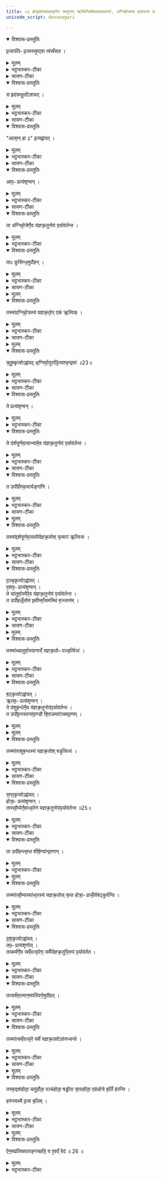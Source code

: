 ```yaml
---
title: ०६ होतृप्रशंसाप्रसङ्गेन क्रतूनाम् ऋत्विग्विशेषव्यवस्थापनं, अग्निहोत्रस्य प्राशस्त्यं च
unicode_script: devanagari

---
```

<details open><summary>विश्वास-प्रस्तुतिः</summary>

प्र॒जाप॑तिᳶ प्र॒जास्सृ॒ष्ट्वा व्य॑स्रँसत ।
</details>

<details><summary>मूलम्</summary>

प्र॒जाप॑तिᳶ प्र॒जास्सृ॒ष्ट्वा व्य॑स्रँसत ।
</details>

<details><summary>भट्टभास्कर-टीका</summary>

1-2प्रजासृष्ट्यनन्तरं प्रजापतिर्व्यस्रंसत विशीर्णशरीरोऽभवत् ।
</details>

<details><summary>सायण-टीका</summary>

पञ्चमेऽनुवाके प्रश्नोत्तर-रूपो ब्रह्म-विषयः संवाद उक्तः । षष्ठे होतृ-मन्त्र-प्रशंसार्थम् अग्निहोत्रादि-कर्मभिः प्रजापति-शरीर-निष्पादनम् अभिदधानः कर्म-विशेषेष्व् ऋत्विग्-विशेष-निर्णयो ऽभिधीयते । तत्राऽऽदौ तावद् अग्निहोत्रस्यैकम् ऋत्विजं दर्शयति-

> प्रजापतिः प्रजाः सृष्ट्वा व्यस्रंसत ।  
> स हृदयं भूतो ऽशयत् ।  
> आत्मन् हा३ इत्य् अह्वयत् ।  
> आपः प्रत्यशृण्वन् ।  
> ता अग्निहोत्रेणैव यज्ञ-क्रतुनोपपर्यावर्तन्त ।  
> ताः कुसिंधम् उपौहन् ।  
> तस्माद् अग्निहोत्रस्य यज्ञ-क्रतोः ।  
> एक ऋत्विक्, 

इति ।
</details>

<details open><summary>विश्वास-प्रस्तुतिः</summary>

स हृद॑यम्भू॒तो॑ऽशयत् ।
</details>

<details><summary>मूलम्</summary>

स हृद॑यम्भू॒तो॑ऽशयत् ।
</details>

<details><summary>भट्टभास्कर-टीका</summary>

स हृदयमात्रं भूत्वा अशयत् अशरीरोऽशेत । व्यत्ययेन परस्मैपदम् । विकरणव्यत्ययेन शप् ।
</details>

<details><summary>सायण-टीका</summary>

प्रजापतिर् महता प्रयासेन प्रजाः सृष्ट्वा तेन प्रयासेन विस्रस्त-हस्त-पादादि-सर्वावयवो हृदय-मात्रावशेषः सन् व्यवहर्तुम् अशक्तः क्वचिच् छयितो ऽभूत् । 
</details>

<details open><summary>विश्वास-प्रस्तुतिः</summary>

"आत्म॒न् हा ३" इत्यह्व॑यत् ।
</details>

<details><summary>मूलम्</summary>

"आत्म॒न् हा ३" इत्यह्व॑यत् ।
</details>

<details><summary>भट्टभास्कर-टीका</summary>

अथ शयित एव हे आत्मन्निति शरीरात्मानमह्वयत् आहूतवान् । 'है हे प्रयोगे हैहयोः' इति दूराद्धूते प्लुतः । 'एचोप्रगृह्यस्य' इति आकाराच्छान्दसं संहितायां पररूपत्वम् ।
</details>

<details><summary>सायण-टीका</summary>

तदानीं, "हे आत्मन्" इत्य् एवं स्वकीयं शरीरम् आहूतवान् । हे-शब्दे यो ऽयम् एकारस् तस्य प्लुत आकार इकार-शिरस्क आदेशो भवति । दूराद् आह्वानार्थः प्लुतः । आत्म-शब्दः शरीर-वाची । 
</details>

<details open><summary>विश्वास-प्रस्तुतिः</summary>

आप॒ᳶ प्रत्य॑शृण्वन् ।
</details>

<details><summary>मूलम्</summary>

आप॒ᳶ प्रत्य॑शृण्वन् ।
</details>

<details><summary>भट्टभास्कर-टीका</summary>

अथ सकृदाह्वान एव आपः प्रत्यशृण्वन् शरीरमाह्वयन्तं प्रजापतिं प्रतीत्याह्वानमशृण्वन् ।
</details>

<details><summary>सायण-टीका</summary>

तद् एतच् छरीराह्वानम् अब्-देवता श्रुत्वाग्निहोत्रेण सह प्रजापति-समीपे समागत्य 
</details>

<details open><summary>विश्वास-प्रस्तुतिः</summary>

ता अ॑ग्निहो॒त्रेणै॒व य॑ज्ञक्र॒तुनोप॑ प॒र्याव॑र्तन्त ।
</details>

<details><summary>मूलम्</summary>

ता अ॑ग्निहो॒त्रेणै॒व य॑ज्ञक्र॒तुनोप॑ प॒र्याव॑र्तन्त ।
</details>

<details><summary>भट्टभास्कर-टीका</summary>

अथास्मै शरीरं प्रदातुं अग्निहोत्रेण यज्ञक्रतुतुल्येन समाहूता आपः उपपर्यावर्तन्त अस्य समीपे आगच्छन् । यज्ञक्रतवो यूपवन्तः ।
</details>


<details open><summary>विश्वास-प्रस्तुतिः</summary>

ताᳵ कुसि॑न्ध॒मुपौ॑हन् ।
</details>

<details><summary>मूलम्</summary>

ताᳵ कुसि॑न्ध॒मुपौ॑हन् ।
</details>

<details><summary>भट्टभास्कर-टीका</summary>

अथापः कुसिंन्धं कबन्धं कळेबरं कण्ठात्पूर्वं उपौहन् उपायन् प्रजापतये निष्पादितवत्यः । कुशिमात्मकोशं दधातीति कृशिन्धः । पृषोदरादिः ।
</details>

<details><summary>सायण-टीका</summary>

कुसिंधं शिरो-व्यतिरिक्तं देहम् उपायन् । कुत्सितम् आत्म-शोकं दधातीति कुसिंधः । 
</details>

<details><summary>मूलम्</summary>

तस्मा॑दग्निहो॒त्रस्य॑ यज्ञक्र॒तोः ।
एक॑ ऋ॒त्विक् ।
</details>

<details open><summary>विश्वास-प्रस्तुतिः</summary>

तस्मा॑दग्निहो॒त्रस्य॑ यज्ञक्र॒तो॒र् एक॑ ऋ॒त्विक् ।
</details>

<details><summary>मूलम्</summary>

तस्मा॑दग्निहो॒त्रस्य॑ यज्ञक्र॒तो॒र् एक॑ ऋ॒त्विक् ।
</details>

<details><summary>भट्टभास्कर-टीका</summary>

यस्मात्सकृदाह्वाने आपः प्रतिश्रुत्य अग्निहोत्रेण सहागताः, तस्मादग्निहोत्रस्य एक एवर्त्विक् अध्वर्युः ।
</details>

<details><summary>सायण-टीका</summary>

यद्यपि यूपवन्तो यज्ञ-क्रतवस् तथाप्य् अग्निहोत्रस्य तद्-रूपत्वम् उपचरितम् । यस्मात् सकृद् आह्वानेनाद्भिः सहाग्निहोत्रम् आगतं तस्माद् अग्निहोत्रस्याध्वर्युर् एक ऋत्विक् ।
</details>

<details><summary>मूलम्</summary>

च॒तु॒ष्कृत्वोऽह्व॑यत् ।
अ॒ग्निर्वा॒युरा॑दि॒त्यश्च॒न्द्रमाः॑ ॥23
</details>

<details open><summary>विश्वास-प्रस्तुतिः</summary>

च॒तु॒ष्कृत्वोऽह्व॑यद् अ॒ग्निर्वा॒युरा॑दि॒त्यश्च॒न्द्रमाः॑ ॥23॥  
</details>

<details><summary>मूलम्</summary>

च॒तु॒ष्कृत्वोऽह्व॑यद् अ॒ग्निर्वा॒युरा॑दि॒त्यश्च॒न्द्रमाः॑ ॥23॥  
</details>

<details><summary>भट्टभास्कर-टीका</summary>

अथ प्रजापतिः आत्मन् हा इति चतुष्कृत्वोऽह्वयत् ।
</details>

<details><summary>सायण-टीका</summary>

अथ दर्श-पूर्णमासयोर् ब्रह्मा होताध्वर्युर् अग्नीद् इति चतुर ऋत्विज इति दर्शयति-

> चतुष्कृत्वो ऽह्वयत् ।  
> अग्निर् वायुर् आदित्यश् चन्द्रः । 
> ते प्रत्यशृण्वन् ।  
> ते दर्श-पूर्णमासाभ्याम् एव यज्ञ-क्रतुनोपपर्यावर्तन्त ।  
> त उपौहरंश् चत्वार्य् अङ्गानि ।  
> तस्माद् दर्श-पूर्णमासयोर् यज्ञ-क्रतोः ।  
> चत्वार ऋत्विजः, 

इति ।
</details>


<details open><summary>विश्वास-प्रस्तुतिः</summary>

ते प्रत्य॑शृण्वन् ।
</details>

<details><summary>मूलम्</summary>

ते प्रत्य॑शृण्वन् ।
</details>

<details><summary>भट्टभास्कर-टीका</summary>

अथाग्न्यादयः तत्प्रत्यशृण्वन् ।
</details>


<details open><summary>विश्वास-प्रस्तुतिः</summary>

ते द॑र्शपूर्णमा॒साभ्या॑मे॒व य॑ज्ञक्र॒तुनोप॑ प॒र्याव॑र्तन्त ।
</details>

<details><summary>मूलम्</summary>

ते द॑र्शपूर्णमा॒साभ्या॑मे॒व य॑ज्ञक्र॒तुनोप॑ प॒र्याव॑र्तन्त ।
</details>

<details><summary>भट्टभास्कर-टीका</summary>

तेऽग्न्यादयो दर्शपूर्णमासाभ्यां यज्ञक्रतुतुल्याभ्यां उपपर्यावर्तन्त ।
</details>

<details><summary>सायण-टीका</summary>

अग्न्यादयो देवा दर्श-पूर्णमासाभ्यां सहागत्य 

[[P454]] 
</details>

<details open><summary>विश्वास-प्रस्तुतिः</summary>

त उपौ॑हँश्च॒त्वार्यङ्गा॑नि ।
</details>

<details><summary>मूलम्</summary>

त उपौ॑हँश्च॒त्वार्यङ्गा॑नि ।
</details>

<details><summary>भट्टभास्कर-टीका</summary>

ते चत्वार्यङ्गानि हस्तौ पादौ चोपौहन् ।
</details>

<details><summary>सायण-टीका</summary>

द्वौ हस्तौ, द्वौ पादाव् इत्य् एवं चत्वार्य् अङ्गान्य् आनीतवन्तः ।
</details>


<details><summary>मूलम्</summary>

तस्मा॑द्दर्शपूर्णमा॒सयो॑र्यज्ञक्र॒तोः ।
च॒त्वार॑ ऋ॒त्विजः॑ ।
</details>

<details open><summary>विश्वास-प्रस्तुतिः</summary>

तस्मा॑द्दर्शपूर्णमा॒सयो॑र्यज्ञक्र॒तोश् च॒त्वार॑ ऋ॒त्विजः॑ ।
</details>

<details><summary>मूलम्</summary>

तस्मा॑द्दर्शपूर्णमा॒सयो॑र्यज्ञक्र॒तोश् च॒त्वार॑ ऋ॒त्विजः॑ ।
</details>

<details><summary>भट्टभास्कर-टीका</summary>

तस्मादित्यादि । चतुराह्वाने दर्शपूर्णमासाभ्यां सहागमनात् तयोश्चत्वार ऋत्विजः अध्वर्युहोतृब्रह्माग्नीध्रा हति ॥
</details>

<details><summary>सायण-टीका</summary>

ततो दर्श-पूर्णमासयोश् चत्वार ऋत्विजः संपन्नाः ।
</details>

<details open><summary>विश्वास-प्रस्तुतिः</summary>

प॒ञ्च॒कृत्वोऽह्व॑यत् ।  
प॒शव॒ᳶ प्रत्य॑शृण्वन् ।  
ते चा॑तुर्मा॒स्यैरे॒व य॑ज्ञक्र॒तुनोप॑ प॒र्याव॑र्तन्त ।   
त उपौ॑हल्ँ॒लोम॑ छ॒वीम्माँ॒समस्थि॑ म॒ज्जान॑म् ।
</details>

<details><summary>मूलम्</summary>

प॒ञ्च॒कृत्वोऽह्व॑यत् ।  
प॒शव॒ᳶ प्रत्य॑शृण्वन् ।  
ते चा॑तुर्मा॒स्यैरे॒व य॑ज्ञक्र॒तुनोप॑ प॒र्याव॑र्तन्त ।   
त उपौ॑हल्ँ॒लोम॑ छ॒वीम्माँ॒समस्थि॑ म॒ज्जान॑म् ।
</details>

<details><summary>भट्टभास्कर-टीका</summary>

3-6एवं पञ्चकृत्व इत्यादि व्याख्येयम् ॥ सर्वत्र यागरूपस्याभिन्नत्वात् यज्ञक्रतोरित्येकवचनम् । यथा - 'वसवो देवता रुद्रा देवता' इति । लोमादीनि पञ्च । छवो त्वक् । 'कृदिकारादक्तिनः' इति ङीष् ।
</details>

<details><summary>सायण-टीका</summary>

अथ चातुर्मास्यानां प्रतिप्रस्थात्रा सह पूर्वोक्तांश् चतुर ऋत्विजो दर्शयति-

> पञ्च-कृत्वो ऽह्वयत् ।  
> पशवः प्रत्यशृण्वन् ।  
> ते चातुर्मास्यैर् एव यज्ञ-क्रतुनोपपर्यावर्तन्त ।  
> त उपौहँल्लोम छवीं मांसम् अस्थि मज्जानम् ।  
> तस्माच् चातुर्मास्यानां यज्ञ-क्रतोः ।  
> पञ्चर्त्विजः, 

इति ।

यथा प्रथमे पर्याये शरीरस्य सकृद् आह्वानं, यथा च द्वितीये पर्याये चतुर् आह्वानम् । तथा तृतीये पर्याये पञ्च-वारम् आह्वानम् । तद् एतत् पश्व्-अभिमानिनो देवाः श्रुत्वा चातुर्मास्यैः सहागत्य लोमादीन्य् आनीतवन्तः । छविस् त्वक् । यद्यपि प्रथम-पर्याय एव कबन्धम् आनीतवन्तस् तथापि तत्र कण्ठस्याधस्तन ऊरुभ्याम् ऊर्ध्व-वर्ति-मध्य-भाग एव विवक्षितः । अतो द्वितीय-पर्याये हस्त-पादानयनम् । तत्रोभयत्राकार-मात्रं संपन्नं न तु लोमादि-परिपूर्तिः । सा चास्मिन् पर्याय एव कृता । 
</details>

<details><summary>मूलम्</summary>

तस्मा॑च्चातुर्मा॒स्यानाय्ँ॑ यज्ञक्र॒तोः ॥ 24 ॥  
पञ्च॒र्त्विजः॑ ।
</details>

<details open><summary>विश्वास-प्रस्तुतिः</summary>

तस्मा॑च्चातुर्मा॒स्यानाय्ँ॑ यज्ञक्र॒तोᳶ पञ्च॒र्त्विजः॑ ।
</details>

<details><summary>मूलम्</summary>

तस्मा॑च्चातुर्मा॒स्यानाय्ँ॑ यज्ञक्र॒तोᳶ पञ्च॒र्त्विजः॑ ।
</details>

<details><summary>भट्टभास्कर-टीका</summary>

पञ्चर्त्विज इति । प्रतिप्रस्थातृपञ्चमाः । स्तनौ द्वौ आण्डौ वृषणौ द्वौ शिश्नं अवाक्प्राणमपानं च षडुपौहन् ।
</details>

<details><summary>सायण-टीका</summary>

यस्मात् पञ्च-वारम् आह्वानं यस्माच् च लोमादि-पञ्चक-संपत्तिस् तस्मात् तत्-साधन-भूतानां चातुर्मास्यानाम् ऋत्विजः पञ्च-संख्याकाः ।
</details>

<details open><summary>विश्वास-प्रस्तुतिः</summary>

ष॒ट्कृत्वोऽह्व॑यत् ।  
ऋ॒तव॒ᳶ प्रत्य॑शृण्वन् ।  
ते प॑शुब॒न्धेनै॒व य॑ज्ञक्र॒तुनोप॑प॒र्याव॑र्तन्त ।  
त उपौ॑ह॒न्त्स्तना॑वा॒ण्डौ शि॒श्ञमवा॑ञ्चम्प्रा॒णम् ।
</details>

<details><summary>मूलम्</summary>

ष॒ट्कृत्वोऽह्व॑यत् ।  
ऋ॒तव॒ᳶ प्रत्य॑शृण्वन् ।  
ते प॑शुब॒न्धेनै॒व य॑ज्ञक्र॒तुनोप॑प॒र्याव॑र्तन्त ।  
त उपौ॑ह॒न्त्स्तना॑वा॒ण्डौ शि॒श्ञमवा॑ञ्चम्प्रा॒णम् ।
</details>


<details><summary>मूलम्</summary>

तस्मा॑त्पशुब॒न्धस्य॑ यज्ञक्र॒तोः ।
षडृ॒त्विजः॑ ।
</details>

<details open><summary>विश्वास-प्रस्तुतिः</summary>

तस्मा॑त्पशुब॒न्धस्य॑ यज्ञक्र॒तोश् षडृ॒त्विजः॑ ।
</details>

<details><summary>मूलम्</summary>

तस्मा॑त्पशुब॒न्धस्य॑ यज्ञक्र॒तोश् षडृ॒त्विजः॑ ।
</details>

<details><summary>भट्टभास्कर-टीका</summary>

षडृत्विज इति मैत्रावरुणषष्ठाः ।
</details>

<details><summary>सायण-टीका</summary>

अथ निरूढ-पशुबन्धादौ मैत्रावरुणेन सहितान् पूर्वोक्तान् पञ्चर्त्विजो दर्शयति-

> षट्-कृत्वो ऽह्वयत् ।  
> ऋतवः प्रत्यशृण्वन् ।  
> ते पशुबन्धेनैव यज्ञ-क्रतुनोपपर्यावर्तन्त ।  
> त उपौहंस्तनावाण्डौ शिश्नमवाञ्चं प्राणम् ।  
> तस्मात् पशुबन्धस्य यज्ञ-क्रतोः ।  
> षड् ऋत्विजः, 

इति ।
षड्-वारम् आह्वानात् स्तनादीनाम् अपि षट्त्वात् तत्-साधन-भूते पशुबन्धे षड् ऋत्विजः संपन्नाः ।
</details>

<details open><summary>विश्वास-प्रस्तुतिः</summary>

स॒प्त॒कृत्वोऽह्व॑यत् ।  
होत्रा॒ᳶ प्रत्य॑शृण्वन् ।  
तास्सौ॒म्येनै॒वाध्व॒रेण॑ यज्ञक्र॒तुनोप॑प॒र्याव॑र्तन्त ॥25॥  
</details>

<details><summary>मूलम्</summary>

स॒प्त॒कृत्वोऽह्व॑यत् ।  
होत्रा॒ᳶ प्रत्य॑शृण्वन् ।  
तास्सौ॒म्येनै॒वाध्व॒रेण॑ यज्ञक्र॒तुनोप॑प॒र्याव॑र्तन्त ॥25॥  
</details>

<details><summary>भट्टभास्कर-टीका</summary>

होता प्रशास्ता ब्राह्मणाच्छंसी पोता नेष्टा अच्छावाक आग्रीध्र इति सप्त ।  
</details>

<details><summary>सायण-टीका</summary>

अथ सोम-यागे होता मैत्रावरुणो ब्राह्मणाच्छंसी नेष्टा पोताऽऽग्नीध्रो ऽच्छावाकश् चेति सप्त होत्रकान् दर्शयति-

> सप्त-कृत्वो ऽह्वयत् ।  
> होत्राः प्रत्यशृण्वन् ।  
> ताः सौम्येनैवाध्वरेण यज्ञ-क्रतुनोपपर्यावर्तन्त ।  
> ता उपौहन्त्सप्तशीर्षण्यन् प्राणा॒न् ।  
> तस्मात् सौम्यस्याध्वरस्य यज्ञ-क्रतोः ।  
> सप्त-होतारः प्राचीर् वषट्कुर्वन्ति, 

इति ।

[[P455]] 
</details>

<details open><summary>विश्वास-प्रस्तुतिः</summary>

ता उपौ॑हन्त्स॒प्त शी॑र्ष॒ण्या॑न्प्रा॒णान् ।
</details>

<details><summary>मूलम्</summary>

ता उपौ॑हन्त्स॒प्त शी॑र्ष॒ण्या॑न्प्रा॒णान् ।
</details>

<details><summary>भट्टभास्कर-टीका</summary>

सप्तशीर्षण्यानिति । द्वे चक्षुषी द्वे श्रोत्रे द्वे नासिके एकमास्यमिति ।
</details>


<details><summary>मूलम्</summary>

तस्मा॑त्सौ॒म्यस्या॑ध्व॒रस्य॑ यज्ञक्र॒तोः ।
स॒प्त होत्रा॒ᳶ प्राची॒र्वष॑ट्कुर्वन्ति ।
</details>

<details open><summary>विश्वास-प्रस्तुतिः</summary>

तस्मा॑त्सौ॒म्यस्या॑ध्व॒रस्य॑ यज्ञक्र॒तोस् स॒प्त होत्रा॒ᳶ प्राची॒र्वष॑ट्कुर्वन्ति ।
</details>

<details><summary>मूलम्</summary>

तस्मा॑त्सौ॒म्यस्या॑ध्व॒रस्य॑ यज्ञक्र॒तोस् स॒प्त होत्रा॒ᳶ प्राची॒र्वष॑ट्कुर्वन्ति ।
</details>

<details><summary>भट्टभास्कर-टीका</summary>

प्राचीः प्राच्या वषट् कुर्वन्ति प्राङ्मुखा यजन्ति ॥
</details>

<details><summary>सायण-टीका</summary>

सप्त-वारम् आह्वानाच् छिरो-निष्ठ-सप्त-च्छिद्र-वर्ति-प्राणानयनात् तत्-साधने सोमाध्वरे सप्त-होतारः संपन्नाः । तावत् प्राङ्-मुखत्वेनावस्थिता याज्यान्ते वौषट्-शब्दान् पठन्ति ।
</details>

<details open><summary>विश्वास-प्रस्तुतिः</summary>

द॒श॒कृत्वोऽह्व॑यत् ।  
तप॒ᳶ प्रत्य॑शृणोत् ।  
तत्कर्म॑णै॒व सव्ँ॑वत्स॒रेण॒ सर्वै॑र्यज्ञक्र॒तुभि॒रुप॑ प॒र्याव॑र्तत ।  
</details>

<details><summary>मूलम्</summary>

द॒श॒कृत्वोऽह्व॑यत् ।  
तप॒ᳶ प्रत्य॑शृणोत् ।  
तत्कर्म॑णै॒व सव्ँ॑वत्स॒रेण॒ सर्वै॑र्यज्ञक्र॒तुभि॒रुप॑ प॒र्याव॑र्तत ।  
</details>

<details><summary>भट्टभास्कर-टीका</summary>

7-8तत्कर्मणैवेत्यादि ॥ कर्मात्मकेन संवत्सरेण गवामयनेन सर्वैश्चान्यैः प्रकृतिविकृतिरूपैः यज्ञक्रतुभिस्सह तप उपपर्यावर्तत ।
</details>

<details><summary>सायण-टीका</summary>

अथ संवत्सर-सत्रे गवाम्-अयने सर्वर्त्विग्-अन्तर्भावं दर्शयति-

> दश-कृत्वो ऽह्वयत् ।  
> तपः प्रत्यशृणोत् ।  
> तत् कर्मणैव संवत्सरेण सर्वैर् यज्ञ-क्रतुभिर् उपपर्यावर्तत ।  
> तत् सर्वम् आत्मानम् अपरि-वर्गम् उपौहत् ।  
> तस्मात् संवत्सरे सर्वे यज्ञ-क्रतवो ऽवरुध्यन्ते, 

इति ।

दश-वारम् आह्वानं तपोऽभिमानी देवः श्रुत्वा संवत्सर-सत्र-रूपेण सह कर्मणा तद्-अवयव-भूतैश् च सर्वैर् यज्ञ-क्रतुभिः सहागत्य 
</details>

<details open><summary>विश्वास-प्रस्तुतिः</summary>

तत्सर्व॑मा॒त्मान॒मप॑रिवर्ग॒मुपौ॑हत् ।  
</details>

<details><summary>मूलम्</summary>

तत्सर्व॑मा॒त्मान॒मप॑रिवर्ग॒मुपौ॑हत् ।  
</details>

<details><summary>भट्टभास्कर-टीका</summary>

तत्प्रजापतेस्सर्वमात्मानं शरीरं अपरिवर्गं किञ्चिदङ्गमपरिवृज्य पुष्कलसर्वाङ्गमुपौहत् ।
</details>

<details><summary>सायण-टीका</summary>

प्रजापतेर् आत्मानं, देहं, सर्वम् अप्य् अपरि-वर्गम् आनयत् । यथा किंचिद् अपि वर्जितं न भवति । 
</details>

<details open><summary>विश्वास-प्रस्तुतिः</summary>

तस्मा॑त्सव्ँवत्स॒रे सर्वे॑ यज्ञक्र॒तवोऽव॑रुध्यन्ते ।  
</details>

<details><summary>मूलम्</summary>

तस्मा॑त्सव्ँवत्स॒रे सर्वे॑ यज्ञक्र॒तवोऽव॑रुध्यन्ते ।  
</details>

<details><summary>भट्टभास्कर-टीका</summary>

तस्मात्संवत्सरे क्रतौ अन्ये सर्वेऽपि यज्ञक्रतवोऽवरुध्यन्ते प्रकृतिविकृतिरूपेण सर्वे तत्रान्तर्भवन्ति ।
</details>

<details><summary>सायण-टीका</summary>

तस्मात् संपूर्ति-साधनं संवत्सर-सत्रम् । तत्राग्निष्टोमोक्थ्यादयः सर्वे ऽपि क्रतवो ऽन्तर्भवन्ति ।
</details>

<details><summary>मूलम्</summary>

तस्मा॒द्दश॑होता॒ चतु॑र्होता ।  
पञ्च॑होता॒ षड्ढो॑ता स॒प्तहो॑ता ।  
एक॑होत्रे ब॒लिँ ह॑रन्ति ।  
</details>

<details open><summary>विश्वास-प्रस्तुतिः</summary>

तस्मा॒द्दश॑होता॒ चतु॑र्होता॒ पञ्च॑होता॒ षड्ढो॑ता स॒प्तहो॑ता॒ एक॑होत्रे ब॒लिँ ह॑रन्ति ।  

हर॑न्त्यस्मै प्र॒जा ब॒लिम् ।  
</details>

<details><summary>मूलम्</summary>

तस्मा॒द्दश॑होता॒ चतु॑र्होता॒ पञ्च॑होता॒ षड्ढो॑ता स॒प्तहो॑ता॒ एक॑होत्रे ब॒लिँ ह॑रन्ति ।  

हर॑न्त्यस्मै प्र॒जा ब॒लिम् ।  
</details>

<details><summary>भट्टभास्कर-टीका</summary>

तस्मादित्यादि । यस्मादेवमग्निहोत्रेण एकहोत्रा प्रथमं कुसिन्धे उपानीते पश्चाद्दर्शपूर्णमासादिभिरङ्गैरुपकृतं, तस्माद्दशहोत्रादयः पञ्चापि आत्मविशेषा एकहोत्रे परस्मै आत्मने बलिं हरन्ति उपकुर्वन्ति ।
</details>

<details><summary>सायण-टीका</summary>

अथैकेनाध्वर्युणा निष्पाद्यम् अग्निहोत्रं प्रथम-भावित्वेन प्रशंसति-

> तस्माद् दश-होता चतुर्-होता ।  
> पञ्च-होता षड्-ढोता सप्त-होता ।  
> एक-होत्रे बलिं हरन्ति ।  
> हरन्त्य् अस्मै प्रजा बलिम् ।  
> ऐनम् अप्रतिख्यातं गच्छति ।  
> य एवं वेद, 

इति ॥
[[P456]] 
यस्माद् एवम् अग्निहोत्रेणैक-होत्रा प्रथमं कुसिंध उपानीते सति पश्चाद् दर्श-पूर्णमासादिभिर् अङ्गेषूपकृतं, तस्माद् दश-होत्रादयः पञ्चाप्य् आत्म-विशेषा एक-होत्रे परमात्मने बलिं हरन्ति, पूजां कुर्वन्ति ।
</details>

<details><summary>मूलम्</summary>

ऐन॒मप्र॑तिख्यातङ्गच्छति ।  
य ए॒वव्ँ वेद॑ ॥ 26 ॥   
</details>

<details open><summary>विश्वास-प्रस्तुतिः</summary>

ऐन॒मप्र॑तिख्यातङ्गच्छति॒ य ए॒वव्ँ वेद॑ ॥ 26 ॥    
</details>

<details><summary>मूलम्</summary>

ऐन॒मप्र॑तिख्यातङ्गच्छति॒ य ए॒वव्ँ वेद॑ ॥ 26 ॥    
</details>

<details><summary>भट्टभास्कर-टीका</summary>

एवं वेदित्रे सर्वाः प्रजाः बलिं हरन्ति प्रतिख्यातरहितं चैश्वर्यमेनमागच्छति ॥
इति तैत्तिरीयब्राह्मणे द्वितीयाष्टके तृतीयप्रपाठके षष्ठोऽनुवाकः ॥  

</details>